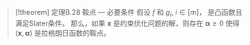> [!theorem] 定理B.28 鞍点 — 必要条件
> 假设 $f$ 和 $g_i$, $i \in \left\lbrack m\right\rbrack$， 是凸函数且满足Slater条件。
> 那么，如果 $\mathbf{x}$ 是约束优化问题的解，则存在 $\mathbf{\alpha } \geq 0$ 使得 $\left( {\mathbf{x},\mathbf{\alpha }}\right)$ 是拉格朗日函数的鞍点。